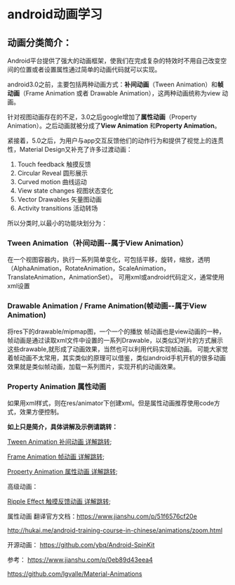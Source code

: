# android动画学习

## 动画分类简介：

Android平台提供了强大的动画框架，使我们在完成复杂的特效时不用自己改变空间的位置或者设置属性通过简单的动画代码就可以实现。

android3.0之前，主要包括两种动画方式：**补间动画**（Tween Animation）和**帧动画**（Frame Animation 或者 Drawable Animation），这两种动画统称为view 动画。

针对视图动画存在的不足，3.0之后google增加了**属性动画**（Property Animation）。之后动画就被分成了**View Animation** 和**Property Animation**。

紧接着，5.0之后，为用户与app交互反馈他们的动作行为和提供了视觉上的连贯性，Material Design又补充了许多过渡动画：
1. Touch feedback  触摸反馈
2. Circular Reveal  圆形展示
3. Curved motion       曲线运动
4. View state changes  视图状态变化
5. Vector Drawables 矢量图动画
6. Activity transitions  活动转场

所以分类时,以最小的功能块划分为：

### Tween Animation（补间动画--属于View Animation）
在一个视图容器内，执行一系列简单变化，可包括平移，旋转，缩放，透明（AlphaAnimation，RotateAnimation，ScaleAnimation，TranslateAnimation，AnimationSet）。
可用xml或android代码定义，通常使用xml设置

### Drawable Animation / Frame Animation(帧动画--属于View Animation)
将res下的drawable/mipmap图，一个一个的播放
帧动画也是view动画的一种，帧动画是通过读取xml文件中设置的一系列Drawable，以类似幻听片的方式展示这些drawable,就形成了动画效果，当然也可以利用代码实现帧动画。
可能大家觉着帧动画不太常用，其实类似的原理可以借鉴，类似android手机开机的很多动画效果就是类似帧动画，加载一系列图片，实现开机的动画效果。

### Property Animation 属性动画
如果用xml样式，则在res/animator下创建xml。但是属性动画推荐使用code方式，效果方便控制。


**如上只是简介，具体讲解及示例请跳转：**

[Tween Animation 补间动画 详解跳转](https://github.com/66668/AnimationStudy/blob/master/lib_anim_base/lib_tween_anim/README_tweenAnim.md);

[Frame Animation 帧动画 详解跳转](https://github.com/66668/AnimationStudy/blob/master/lib_anim_base/lib_frame_anim/README_frameAnim.md);

[Property Animation 属性动画 详解跳转](https://github.com/66668/AnimationStudy/blob/master/lib_anim_base/lib_property_anim/README_propertyAnim.md);

高级动画：

[Ripple Effect 触摸反馈动画 详解跳转](https://github.com/66668/AnimationStudy/blob/master/lib_anim_more/lib_ripple_effect/README_Ripple_Effect.md);


属性动画 翻译官方文档：https://www.jianshu.com/p/51f6576cf20e

http://hukai.me/android-training-course-in-chinese/animations/zoom.html

开源动画：
https://github.com/ybq/Android-SpinKit

参考：
https://www.jianshu.com/p/0eb89d43eea4

https://github.com/lgvalle/Material-Animations

